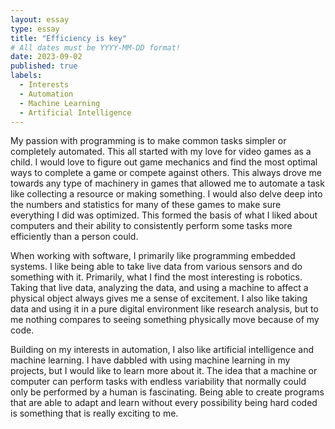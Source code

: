 ```yaml
---
layout: essay
type: essay
title: "Efficiency is key"
# All dates must be YYYY-MM-DD format!
date: 2023-09-02
published: true
labels:
  - Interests
  - Automation
  - Machine Learning
  - Artificial Intelligence
---
```


My passion with programming is to make common tasks simpler or completely automated. This all started with my love for video games as a child. I would love to figure out game mechanics and find the most optimal ways to complete a game or compete against others. This always drove me towards any type of machinery in games that allowed me to automate a task like collecting a resource or making something. I would also delve deep into the numbers and statistics for many of these games to make sure everything I did was optimized. This formed the basis of what I liked about computers and their ability to consistently perform some tasks more efficiently than a person could.

When working with software, I primarily like programming embedded systems. I like being able to take live data from various sensors and do something with it. Primarily, what I find the most interesting is robotics. Taking that live data, analyzing the data, and using a machine to affect a physical object always gives me a sense of excitement. I also like taking data and using it in a pure digital environment like research analysis, but to me nothing compares to seeing something physically move because of my code.

Building on my interests in automation, I also like artificial intelligence and machine learning. I have dabbled with using machine learning in my projects, but I would like to learn more about it. The idea that a machine or computer can perform tasks with endless variability that normally could only be performed by a human is fascinating. Being able to create programs that are able to adapt and learn without every possibility being hard coded is something that is really exciting to me.
